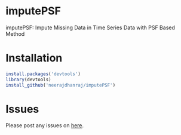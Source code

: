 # imputePSF

imputePSF: Impute Missing Data in Time Series Data with PSF Based Method

# Installation

```r
install.packages('devtools')
library(devtools)
install_github('neerajdhanraj/imputePSF')
```
# Issues

Please post any issues on [here](https://github.com/neerajdhanraj/imputePSF/issues).

